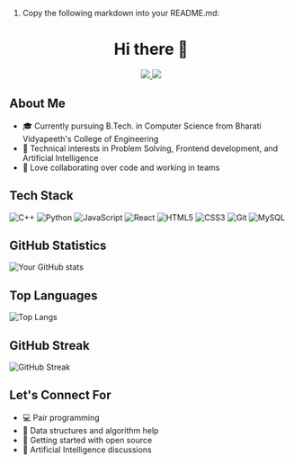1. Copy the following markdown into your README.md:

<h1 align="center">Hi there 👋</h1>

<!-- Add your LinkedIn and Email badges -->
<p align="center">
  <a href="https://www.linkedin.com/in/priyanshiguptaa/">
    <img src="https://img.shields.io/badge/LinkedIn-0077B5?style=for-the-badge&logo=linkedin&logoColor=white" />
  </a>
  <a href="mailto:priyanshigupta6718@gmail.com">
    <img src="https://img.shields.io/badge/Gmail-D14836?style=for-the-badge&logo=gmail&logoColor=white" />
  </a>
</p>

<!-- About Me Section -->
## About Me
- 🎓 Currently pursuing B.Tech. in Computer Science from Bharati Vidyapeeth's College of Engineering
- 🧠 Technical interests in Problem Solving, Frontend development, and Artificial Intelligence
- 👥 Love collaborating over code and working in teams

<!-- Tech Stack Section -->
## Tech Stack
![C++](https://img.shields.io/badge/c++-%2300599C.svg?style=for-the-badge&logo=c%2B%2B&logoColor=white)
![Python](https://img.shields.io/badge/python-%2314354C.svg?style=for-the-badge&logo=python&logoColor=white)
![JavaScript](https://img.shields.io/badge/javascript-%23323330.svg?style=for-the-badge&logo=javascript&logoColor=%23F7DF1E)
![React](https://img.shields.io/badge/react-%2320232a.svg?style=for-the-badge&logo=react&logoColor=%2361DAFB)
![HTML5](https://img.shields.io/badge/html5-%23E34F26.svg?style=for-the-badge&logo=html5&logoColor=white)
![CSS3](https://img.shields.io/badge/css3-%231572B6.svg?style=for-the-badge&logo=css3&logoColor=white)
![Git](https://img.shields.io/badge/git-%23F05033.svg?style=for-the-badge&logo=git&logoColor=white)
![MySQL](https://img.shields.io/badge/mysql-%2300f.svg?style=for-the-badge&logo=mysql&logoColor=white)

<!-- GitHub Stats Section -->
## GitHub Statistics
![Your GitHub stats](https://github-readme-stats.vercel.app/api?username=priyanshiiguptaa&show_icons=true&theme=radical)

## Top Languages
![Top Langs](https://github-readme-stats.vercel.app/api/top-langs/?username=priyanshiiguptaa&layout=compact&theme=cobalt&title_color=ffffff)

## GitHub Streak
![GitHub Streak](https://github-readme-streak-stats.herokuapp.com/?user=priyanshiiguptaa&theme=radical)

<!-- Let's Connect Section -->
## Let's Connect For
- 💻 Pair programming
- 🤝 Data structures and algorithm help
- 🌟 Getting started with open source
- 🧠 Artificial Intelligence discussions
